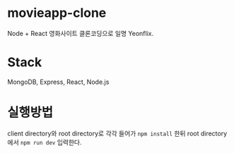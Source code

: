 # movieapp-clone
Node + React 영화사이트 클론코딩으로 일명 Yeonflix.

# Stack
MongoDB, Express, React, Node.js

# 실행방법
client directory와 root directory로 각각 들어가 `npm install` 한뒤 root directory에서 `npm run dev` 입력한다.
